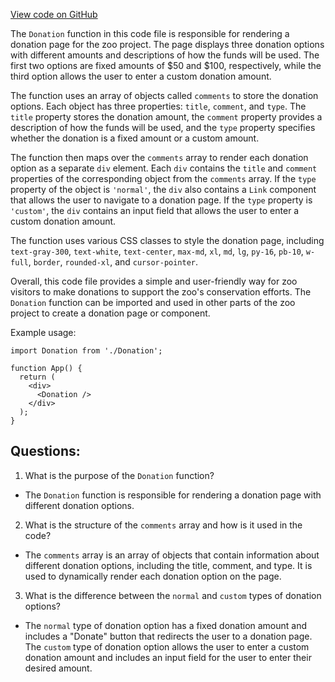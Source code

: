 [View code on GitHub](zoo-labs/zoo/blob/master/foundation/src/components/Donation.tsx)

The `Donation` function in this code file is responsible for rendering a donation page for the zoo project. The page displays three donation options with different amounts and descriptions of how the funds will be used. The first two options are fixed amounts of $50 and $100, respectively, while the third option allows the user to enter a custom donation amount. 

The function uses an array of objects called `comments` to store the donation options. Each object has three properties: `title`, `comment`, and `type`. The `title` property stores the donation amount, the `comment` property provides a description of how the funds will be used, and the `type` property specifies whether the donation is a fixed amount or a custom amount. 

The function then maps over the `comments` array to render each donation option as a separate `div` element. Each `div` contains the `title` and `comment` properties of the corresponding object from the `comments` array. If the `type` property of the object is `'normal'`, the `div` also contains a `Link` component that allows the user to navigate to a donation page. If the `type` property is `'custom'`, the `div` contains an input field that allows the user to enter a custom donation amount. 

The function uses various CSS classes to style the donation page, including `text-gray-300`, `text-white`, `text-center`, `max-md`, `xl`, `md`, `lg`, `py-16`, `pb-10`, `w-full`, `border`, `rounded-xl`, and `cursor-pointer`. 

Overall, this code file provides a simple and user-friendly way for zoo visitors to make donations to support the zoo's conservation efforts. The `Donation` function can be imported and used in other parts of the zoo project to create a donation page or component. 

Example usage:

```
import Donation from './Donation';

function App() {
  return (
    <div>
      <Donation />
    </div>
  );
}
```
## Questions: 
 1. What is the purpose of the `Donation` function?
- The `Donation` function is responsible for rendering a donation page with different donation options.

2. What is the structure of the `comments` array and how is it used in the code?
- The `comments` array is an array of objects that contain information about different donation options, including the title, comment, and type. It is used to dynamically render each donation option on the page.

3. What is the difference between the `normal` and `custom` types of donation options?
- The `normal` type of donation option has a fixed donation amount and includes a "Donate" button that redirects the user to a donation page. The `custom` type of donation option allows the user to enter a custom donation amount and includes an input field for the user to enter their desired amount.